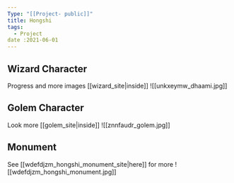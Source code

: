 ```yaml
---
Type: "[[Project- public]]"
title: Hongshi
tags:
  - Project
date :2021-06-01
---
```

## Wizard Character
Progress and more images [[wizard_site|inside]]
![[unkxeymw_dhaami.jpg]]

## Golem Character
Look more [[golem_site|inside]]
![[znnfaudr_golem.jpg]]


## Monument
See [[wdefdjzm_hongshi_monument_site|here]] for more
![[wdefdjzm_hongshi_monument.jpg]]


